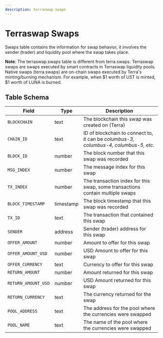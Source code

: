 ```yaml
---
description: terraswap.swaps
---
```


# Terraswap Swaps

Swaps table contains the information for swap behavior, it involves the sender (trader) and liquidity pool where the swap takes place.&#x20;

**Note**: The terraswap.swaps table is different from terra.swaps. Terraswap swaps are swaps executed by smart contracts in Terraswap liquidity pools. Native swaps (terra.swaps) are on-chain swaps executed by Terra's minting/burning mechanism. For example, when $1 worth of UST is minted, $1 worth of LUNA is burned.&#x20;



## Table Schema



| Field               | Type      | Description                                                                          |
| ------------------- | --------- | ------------------------------------------------------------------------------------ |
| `BLOCKCHAIN`        | text      | The blockchain this swap was created on (Terra)                                      |
| `CHAIN_ID`          | text      | ID of blockchain to connect to, it can be _columbus-3, columbus-4, columbus-5, etc._ |
| `BLOCK_ID`          | number    | The block number that this swap was recorded                                         |
| `MSG_INDEX`         | number    | The message index for this swap                                                      |
| `TX_INDEX`          | number    | The transaction index for this swap, some transactions contain multiple swaps        |
| `BLOCK_TIMESTAMP`   | timestamp | The block timestamp that this swap was recorded                                      |
| `TX_ID`             | text      | The transaction that contained this swap                                             |
| `SENDER`            | address   | Sender (trader) address for this swap                                                |
| `OFFER_AMOUNT`      | number    | Amount to offer for this swap                                                        |
| `OFFER_AMOUNT_USD`  | number    | USD Amount to offer for this swap                                                    |
| `OFFER_CURRENCY`    | text      | Currency to offer for this swap                                                      |
| `RETURN_AMOUNT`     | number    | Amount returned for this swap                                                        |
| `RETURN_AMOUNT_USD` | number    | USD Amount returned for this swap                                                    |
| `RETURN_CURRENCY`   | text      |  The currency returned for the swap                                                  |
| `POOL_ADDRESS`      | text      | The address for the pool where the currencies were swapped                           |
| `POOL_NAME`         | text      | The name of the pool where the currencies were swapped                               |
